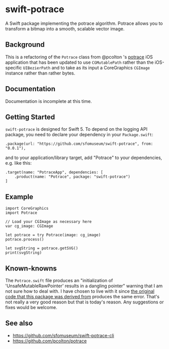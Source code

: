 # swift-potrace

A Swift package implementing the potrace algorithm. Potrace allows you to transform a bitmap into a smooth, scalable vector image.

## Background

This is a refactoring of the `Potrace` class from @pcolton 's [potrace](https://github.com/pcolton/potrace) iOS application that has been updated to use `CGMutablePath` rather than the iOS-specific `UIBezierPath` and to take as its input a CoreGraphics `CGImage` instance rather than rather bytes.

## Documentation

Documentation is incomplete at this time.

## Getting Started

`swift-potrace` is designed for Swift 5. To depend on the logging API package, you need to declare your dependency in your `Package.swift`:

```
.package(url: "https://github.com/sfomuseum/swift-potrace", from: "0.0.1"),
```

and to your application/library target, add "Potrace" to your dependencies, e.g. like this:

```
.target(name: "PotraceApp", dependencies: [
    .product(name: "Potrace", package: "swift-potrace")
]
```

## Example

```
import CoreGraphics
import Potrace

// Load your CGImage as necessary here
var cg_image: CGImage

let potrace = try Potrace(image: cg_image)
potrace.process()
        
let svgString = potrace.getSVG()
print(svgString)
```

## Known-knowns

The `Potrace.swift` file produces an "initialization of 'UnsafeMutableRawPointer' results in a dangling pointer" warning that I am not sure how to deal with. I have chosen to live with it since [the original code that this package was derived from](https://github.com/pcolton/potrace) produces the same error. That's not really a very good reason but that is today's reason. Any suggestions or fixes would be welcome.

## See also

* https://github.com/sfomuseum/swift-potrace-cli
* https://github.com/pcolton/potrace
